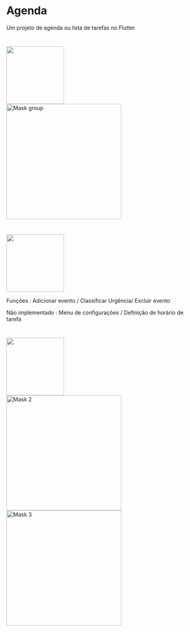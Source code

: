 # Agenda

Um projeto de agenda ou lista de tarefas no Flutter

<div style="margin-top: 40px;">
  <img src="imagem.png" alt="" width="150">
</div>

<img width="300" alt="Mask group" src="https://github.com/user-attachments/assets/0ae8d041-e74a-402f-9f7b-3c128931013f" />

<div style="margin-top: 40px;">
  <img src="imagem.png" alt="" width="150">
</div>

Funções : Adicionar evento / Classificar Urgência/ Excluir evento

Não implementado : Menu de configurações / Definição de horário de tarefa

<div style="margin-top: 40px;">
  <img src="imagem.png" alt="" width="150">
</div>

<img width="300" alt="Mask 2" src="https://github.com/user-attachments/assets/3371c3cb-5198-4d67-82fd-e0b2464dd7fd" />
<img width="300" alt="Mask 3" src="https://github.com/user-attachments/assets/60f01e92-cff5-48a4-8af5-7c245d1ff832" />
